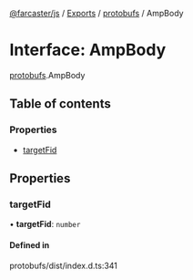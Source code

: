 [@farcaster/js](../README.md) / [Exports](../modules.md) / [protobufs](../modules/protobufs.md) / AmpBody

# Interface: AmpBody

[protobufs](../modules/protobufs.md).AmpBody

## Table of contents

### Properties

- [targetFid](protobufs.AmpBody.md#targetfid)

## Properties

### targetFid

• **targetFid**: `number`

#### Defined in

protobufs/dist/index.d.ts:341
